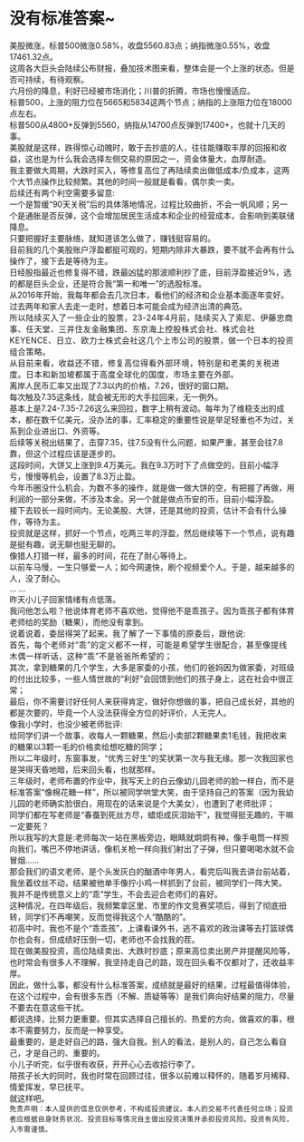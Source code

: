 # 没有标准答案~

<section style="visibility: visible;"><span leaf="" style="visibility: visible;">美股微涨，标普500微涨0.58%，收盘5560.83点；纳指微涨0.55%，收盘17461.32点。</span></section><section style="visibility: visible;">这周各大巨头会陆续公布财报，叠加技术图来看，整体会是一个上涨的状态。但是否可持续，有待观察。</section><section style="visibility: visible;">六月份的降息，利好已经被市场消化；川普的折腾，市场也慢慢适应。</section><section style="visibility: visible;">标普500，上涨的阻力位在5665和5834这两个节点；纳指的上涨阻力位在18000点左右。</section><section style="visibility: visible;">标普500从4800+反弹到5560，纳指从14700点反弹到17400+，也就十几天的事。</section><section style="visibility: visible;">美股就是这样，跌得惊心动魄时，敢于去抄底的人，往往能赚取丰厚的回报和收益，这也是为什么我会选择左侧交易的原因之一，资金体量大，血厚耐造。</section><section style="visibility: visible;"><span leaf="" style="visibility: visible;">我主要做大周期，大跌时买入，等修复高位了再陆续卖出做低成本/负成本，这两个大节点操作比较频繁。其他的时间一般就是看看，偶尔卖一卖。</span></section><section style="visibility: visible;">后续还有两个利空需要多留意:</section><section style="visibility: visible;">一个是暂缓“90天关税”后的具体落地情况，过程比较曲折，不会一帆风顺；另一个是通胀是否反弹，这个会增加居民生活成本和企业的经营成本，会影响到美联储降息。</section><section style="visibility: visible;"><span leaf="" style="visibility: visible;">只要把握好主要脉络，就知道该怎么做了，赚钱挺容易的。</span></section><section style="visibility: visible;">目前我的几个美股账户浮盈都挺可观的，短期内除非大暴跌，要不就不会再有什么操作了，接下去是等待为主。</section><section style="visibility: visible;"><span leaf="" style="visibility: visible;">日经股指最近也修复得不错，跌最凶猛的那波顺利抄了底，目前浮盈接近9%，选的都是巨头企业，还是符合我“第一和唯一”的选股标准。</span></section><section style="visibility: visible;"><span leaf="" style="visibility: visible;">从2016年开始，我每年都会去几次日本，看他们的经济和企业基本面逐年变好。过去两年和家人去走一走时，想着日本可能会成为经济出清的典范。</span></section><section style="visibility: visible;"><span style="background-color: transparent; caret-color: var(--weui-BRAND); letter-spacing: 0.034em; visibility: visible;">所以陆续买入了一些企业的股票，23-24年4月前，陆续买入了索尼、伊藤忠商事、任天堂、三井住友金融集团、东京海上控股株式会社、株式会社KEYENCE、日立、欧力士株式会社这几个上市公司的股票，做一个日本的投资组合策略。</span></section><section style="visibility: visible;"><span style="background-color: transparent; letter-spacing: 0.034em; caret-color: var(--weui-BRAND); visibility: visible;">从目前来看，收益还不错，修复高位得看外部环境，特别是和老美的关税进度。日本和新加坡都属于高度全球化的国度，市场主要在外部。</span><br style="visibility: visible;"></section><section style="visibility: visible;"><span leaf="" style="visibility: visible;">离岸人民币汇率又出现了7.3以内的价格，7.26，很好的窗口期。</span></section><section>每次触及7.35这条线，就会被无形的大手拉回来，无一例外。</section><section><span leaf="">基本上是7.24-7.35-7.26这么来回拉，数字上稍有波动。每年为了维稳支出的成本，都在数千亿美元，没办法的事，汇率稳定的重要性说是举足轻重也不为过，关系到企业进出口、外资等。</span></section><section><span leaf="">后续等关税出结果了，击穿7.35，往7.5没有什么问题，如果严重，甚至会往7.8靠，但这个过程应该是逐步的。</span></section><section><span leaf="">这段时间，大饼又上涨到9.4万美元。我在9.3万时下了点做空的，目前小幅浮亏，慢慢等机会，设置了8.3万止盈。</span></section><section>今年币圈没什么机会，为数不多的操作，就是做一做大饼的空，有把握了再做，用利润的一部分来做，不涉及本金。另一个就是做点币安的币，目前小幅浮盈。</section><section>接下去较长一段时间内，无论美股、大饼，还是其他的投资，估计不会有什么操作，等待为主。</section><section>投资就是这样，抓好一个节点，吃两三年的浮盈，然后继续等下一个节点，说有趣是挺有趣，说无聊也挺无聊的。</section><section>像猎人打猎一样，最多的时间，花在了耐心等待上。</section><section>以前车马慢，一生只够爱一人；如今网速快，刷个视频爱个人。于是，越来越多的人，没了耐心。</section><section>… …</section><section>昨天小儿子回家情绪有点低落。</section><section>我问他怎么啦？他说体育老师不喜欢他，觉得他不是乖孩子。因为乖孩子都有体育老师给的奖励（糖果），而他没有拿到。</section><section>说着说着，委屈得哭了起来。<span style="background-color: transparent;caret-color: var(--weui-BRAND);letter-spacing: 0.034em;">我了解了一下事情的原委后，跟他说:</span></section><section><span style="background-color: transparent;caret-color: var(--weui-BRAND);letter-spacing: 0.034em;">首先，每个老师对“乖”的定义都不一样，可能是希望学生很配合，甚至像提线木偶一样听话，这种“乖”不是爸爸所希望的；</span></section><section>其次，拿到糖果的几个学生，大多是家委的小孩，他们的爸妈因为做家委，对班级的付出比较多，一些人情世故的“利好”会回馈到他们的孩子身上，这在社会中很正常；</section><section>最后，你不需要讨好任何人来获得肯定，做好你想做的事，把自己成长好，其他的都是次要的，毕竟一个人没法获得全方位的好评价，人无完人。</section><section>像我小学时，也没少被老师批评:</section><section>给同学们讲一个故事，收每人一颗糖果，然后小卖部2颗糖果卖1毛钱，我把收来的糖果以3颗一毛的价格卖给想吃糖的同学；</section><section>所以二年级时，东窗事发，“优秀三好生”的奖状第一次与我无缘。那一次我回家也是哭得天昏地暗，后来回头看，也就那样。</section><section>三年级时，老师布置的作业中，我写天上的白云像幼儿园老师的脸一样白，而不是标准答案“像棉花糖一样”，所以被同学哄堂大笑，由于坚持自己的答案（因为我幼儿园的老师确实脸很白，用现在的话来说是个大美女），也遭到了老师批评；</section><section>同学们都在写老师是“春蚕到死丝方尽，蜡炬成灰泪始干”，我觉得挺无趣的，干嘛一定要死？</section><section>所以我写的大意是:老师每次一站在黑板旁边，眼睛就炯炯有神，像手电筒一样照向我们，嘴巴不停地讲话，像机关枪一样向我们射出了子弹，但只要喝喝水就不会冒烟……</section><section>那会我们的语文老师，是个头发灰白的酗酒中年男人，看完后叫我去讲台前站着，我坐着纹丝不动，结果被他单手像拧小鸡一样抓到了台前，被同学们一阵大笑。</section><section>我并不是传统意义上的“乖”学生，不会去迎合老师们的喜好。</section><section>这种情况，在四年级后，我频繁拿区里、市里的作文竞赛奖项后，得到了彻底扭转，同学们不再嘲笑，反而觉得我这个人“酷酷的”。</section><section>初高中时，我也不是个“乖乖孩”，上课看课外书，逃不喜欢的政治课等去打篮球偶尔也会有，但成绩好压倒一切，老师也不会找我的茬。</section><section>现在做美股投资，高位陆续卖出、大跌时抄底；原来高位卖出房产并提醒风险等，也时常会有很多人不理解，我坚持走自己的路，现在回头看不仅都对了，还收益丰厚。</section><section><span leaf="">因此，做什么事，都没有什么标准答案，成绩就是最好的结果，过程最值得体验，在这个过程中，会有很多东西（不解、质疑等等）是我们奔向好结果的阻力，尽量不要去在意这些干扰。</span></section><section>都说选择，比努力更重要。但其实选择自己擅长的、热爱的方向，做喜欢的事，根本不需要努力，反而是一种享受。</section><section><span leaf="">最重要的，是走好自己的路，强大自我。别人的看法，是别人的，自己怎么看自己，才是自己的、重要的。</span></section><section><span leaf="">小儿子听完，似乎很有收获，开开心心去收拾行李了。</span></section><section>陪孩子长大的同时，我也时常在回顾过往，很多以前难以释怀的，随着岁月稀释、情爱挥发，早已抚平。</section><section>就这样吧。</section><section style="margin-bottom: 0px;"><span leaf=""><span style="color: rgba(0, 0, 0, 0.9);font-family: &quot;PingFang SC&quot;, system-ui, -apple-system, BlinkMacSystemFont, &quot;Helvetica Neue&quot;, &quot;Hiragino Sans GB&quot;, &quot;Microsoft YaHei UI&quot;, &quot;Microsoft YaHei&quot;, Arial, sans-serif;font-size: 12px;font-style: normal;font-variant-ligatures: normal;font-variant-caps: normal;font-weight: 400;letter-spacing: 0.544px;orphans: 2;text-align: justify;text-indent: 0px;text-transform: none;widows: 2;word-spacing: 0px;-webkit-text-stroke-width: 0px;white-space: normal;background-color: rgb(255, 255, 255);text-decoration-thickness: initial;text-decoration-style: initial;text-decoration-color: initial;display: inline !important;float: none;">免责声明：本人提供的信息仅供参考，不构成投资建议。本人的交易不代表任何立场；投资者应根据自身财务状况、投资目标等情况自主做出投资决策并承担投资风险。投资有风险，入市需谨慎。</span></span></section><p style="display: none;"><mp-style-type data-value="3"></mp-style-type></p>